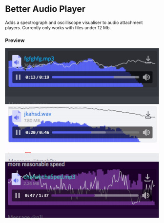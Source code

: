 # Better Audio Player
Adds a spectrograph and oscilliscope visualiser to audio attachment players. Currently only works with files under 12 Mb.


### Preview 
![Dark](img/dark.gif)
![Light](img/light.gif)
![Amethyst](img/amethyst.gif)

